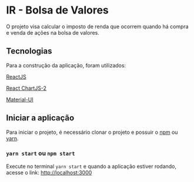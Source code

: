 # IR - Bolsa de Valores

O projeto visa calcular o imposto de renda que ocorrem quando há compra e venda de ações na bolsa de valores.

## Tecnologias

Para a construção da aplicação, foram utilizados:

[ReactJS](https://pt-br.reactjs.org/)

[React ChartJS-2](https://react-chartjs-2.js.org/)

[Material-UI](https://material-ui.com/)


## Iniciar a aplicação

Para iniciar o projeto, é necessário clonar o projeto e possuir o [npm](https://www.npmjs.com/) ou [yarn](https://yarnpkg.com/).

### `yarn start` ou `npm start`  

Execute no terminal `yarn start` e quando a aplicação estiver rodando, acesse o link: [http://localhost:3000](http://localhost:3000)


